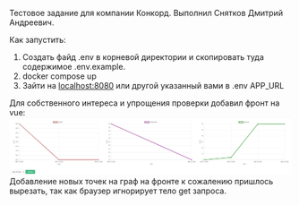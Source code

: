 Тестовое задание для компании Конкорд. Выполнил Снятков Дмитрий Андреевич.

Как запустить:
1. Создать файд .env в корневой директории и скопировать туда содержимое .env.example.
2. docker compose up
3. Зайти на [localhost:8080](http://localhost:8080/) или другой указанный вами в .env APP_URL
   
Для собственного интереса и упрощения проверки добавил фронт на vue:
![img.png](img.png)
Добавление новых точек на граф на фронте к сожалению пришлось вырезать, так как браузер игнорирует тело get запроса.
